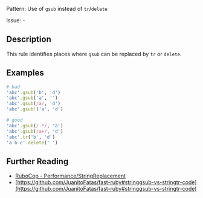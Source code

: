 Pattern: Use of `gsub` instead of `tr`/`delete`

Issue: -

## Description

This rule identifies places where `gsub` can be replaced by `tr` or `delete`.

## Examples

```ruby
# bad
'abc'.gsub('b', 'd')
'abc'.gsub('a', '')
'abc'.gsub(/a/, 'd')
'abc'.gsub!('a', 'd')

# good
'abc'.gsub(/.*/, 'a')
'abc'.gsub(/a+/, 'd')
'abc'.tr('b', 'd')
'a b c'.delete(' ')
```

## Further Reading

* [RuboCop - Performance/StringReplacement](https://rubocop.readthedocs.io/en/latest/cops_performance/#performancestringreplacement)
* [https://github.com/JuanitoFatas/fast-ruby#stringgsub-vs-stringtr-code](https://github.com/JuanitoFatas/fast-ruby#stringgsub-vs-stringtr-code)
